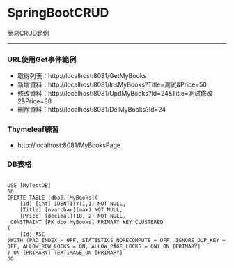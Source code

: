 # SpringBootCRUD
簡易CRUD範例
<hr>
<h3>URL使用Get事件範例</h3>
<ul>
<li>取得列表：http://localhost:8081/GetMyBooks</li>
<li>新增資料：http://localhost:8081/InsMyBooks?Title=測試&Price=50</li>
<li>修改資料：http://localhost:8081/UpdMyBooks?Id=24&Title=測試修改2&Price=88</li>
<li>刪除資料：http://localhost:8081/DelMyBooks?Id=24</li>
</ul>

<h3>Thymeleaf練習</h3>
<ul>
<li>http://localhost:8081/MyBooksPage</li>
</ul>


<h3>DB表格</h3>
<pre>
<code>
USE [MyTestDB]
GO
CREATE TABLE [dbo].[MyBooks](
	[Id] [int] IDENTITY(1,1) NOT NULL,
	[Title] [nvarchar](max) NOT NULL,
	[Price] [decimal](18, 2) NOT NULL,
 CONSTRAINT [PK_dbo.MyBooks] PRIMARY KEY CLUSTERED 
(
	[Id] ASC
)WITH (PAD_INDEX = OFF, STATISTICS_NORECOMPUTE = OFF, IGNORE_DUP_KEY = OFF, ALLOW_ROW_LOCKS = ON, ALLOW_PAGE_LOCKS = ON) ON [PRIMARY]
) ON [PRIMARY] TEXTIMAGE_ON [PRIMARY]
GO
</code>
</pre>
